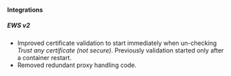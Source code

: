 
#### Integrations
##### EWS v2
- Improved certificate validation to start immediately when un-checking *Trust any certificate (not secure)*. Previously validation started only after a container restart.
- Removed redundant proxy handling code.
